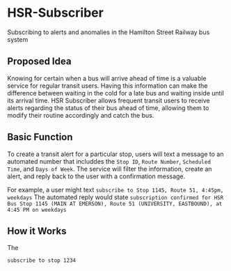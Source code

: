 # HSR-Subscriber


Subscribing to alerts and anomalies in the Hamilton Street Railway bus system

## Proposed Idea

Knowing for certain when a bus will arrive ahead of time is a valuable service for regular transit users. Having this information can make the difference between waiting in the cold for a late bus and waiting inside until its arrival time. HSR Subscriber allows frequent transit users to receive alerts regarding the status of their bus ahead of time, allowing them to modify their routine accordingly and catch the bus.

## Basic Function

To create a transit alert for a particular stop, users will text a message to an automated number that includdes the `Stop ID`, `Route Number`, `Scheduled Time`, and `Days of Week`. The service will filter the information, create an alert, and reply back to the user with a confirmation message.

For example, a user might text `subscribe to Stop 1145, Route 51, 4:45pm, weekdays`
The automated reply would state `subscription confirmed for HSR Bus Stop 1145 (MAIN AT EMERSON), Route 51 (UNIVERSITY, EASTBOUND), at 4:45 PM on weekdays`


## How it Works

The 

`subscribe to stop 1234`
